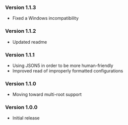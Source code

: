 ### Version 1.1.3
- Fixed a Windows incompatibility

### Version 1.1.2
- Updated readme

### Version 1.1.1
- Using JSON5 in order to be more human-friendly
- Improved read of improperly formatted configurations

### Version 1.1.0
- Moving toward multi-root support

### Version 1.0.0
- Initial release
